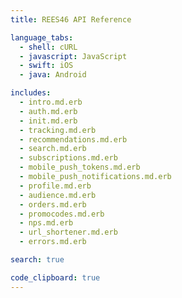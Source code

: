 ```yaml
---
title: REES46 API Reference

language_tabs:
  - shell: cURL
  - javascript: JavaScript
  - swift: iOS
  - java: Android

includes:
  - intro.md.erb
  - auth.md.erb
  - init.md.erb
  - tracking.md.erb
  - recommendations.md.erb
  - search.md.erb
  - subscriptions.md.erb
  - mobile_push_tokens.md.erb
  - mobile_push_notifications.md.erb
  - profile.md.erb
  - audience.md.erb
  - orders.md.erb
  - promocodes.md.erb
  - nps.md.erb
  - url_shortener.md.erb
  - errors.md.erb

search: true

code_clipboard: true
---
```


